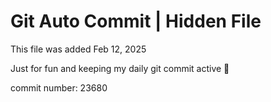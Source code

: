 # Git Auto Commit | Hidden File

This file was added Feb 12, 2025

Just for fun and keeping my daily git commit active 🤪

commit number: 23680
